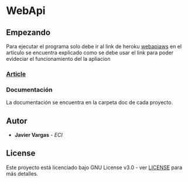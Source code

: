 # WebApi  
   
## Empezando  
  
Para ejecutar el programa solo debe ir al link de heroku 
 [webapiaws](https://webaws.herokuapp.com/index.html)  en el articulo se encuentra explicado como se debe usar el link para poder evideciar el funcionamiento del la apliacion
 
### [Article](articulo.pdf)


### Documentación  
  
La documentación se encuentra en la carpeta doc de cada proyecto.  
  

## Autor  
  

* **Javier Vargas** - *ECI*  
  

## License  
  

Este proyecto está licenciado bajo GNU  License v3.0 - ver [LICENSE](LICENSE) para más detalles.  
  

